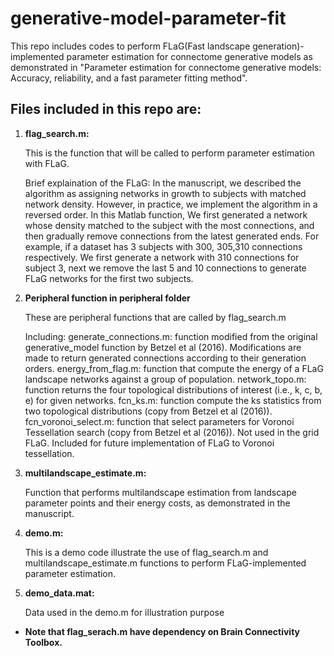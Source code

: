 # generative-model-parameter-fit
This repo includes codes to perform FLaG(Fast landscape generation)-implemented parameter estimation for connectome generative models as demonstrated in "Parameter estimation for connectome generative models: Accuracy, reliability, and a fast parameter fitting method".
## Files included in this repo are:
1. **flag_search.m:** 

    This is the function that will be called to perform parameter estimation with FLaG.

    Brief explaination of the FLaG:
        In the manuscript, we described the algorithm as assigning networks in growth to subjects with matched network density. However, in practice, we implement the algorithm in a reversed order. In this Matlab function, We first generated a network whose density matched to the subject with the most connections, and then gradually remove connections from the latest generated ends. For example, if a dataset has 3 subjects with 300, 305,310 connections respectively. We first generate a network with 310 connections for subject 3, next we remove the last 5 and 10 connections to generate FLaG networks for the first two subjects. 

2. **Peripheral function in peripheral folder**
        
    These are peripheral functions that are called by flag_search.m

    Including:
        generate_connections.m:     function modified from the original generative_model function by Betzel et al (2016). Modifications are made to return generated connections according to their generation orders.
        energy_from_flag.m:         function that compute the energy of a FLaG landscape networks against a group of population.
        network_topo.m:             function returns the four topological distributions of interest (i.e., k, c, b, e) for given networks.
        fcn_ks.m:                   function compute the ks statistics from two topological distributions (copy from Betzel et al (2016)).
        fcn_voronoi_select.m:       function that select parameters for Voronoi Tessellation search (copy from Betzel et al (2016)). Not used in the grid FLaG. Included for future implementation of FLaG to Voronoi tessellation.

3. **multilandscape_estimate.m:**

    Function that performs multilandscape estimation from landscape parameter points and their energy costs, as demonstrated in the manuscript.

4. **demo.m:**

    This is a demo code illustrate the use of flag_search.m and multilandscape_estimate.m functions to perform FLaG-implemented parameter estimation.
		
5. **demo_data.mat:**

    Data used in the demo.m for illustration purpose
		
* **Note that flag_serach.m have dependency on Brain Connectivity Toolbox.**

